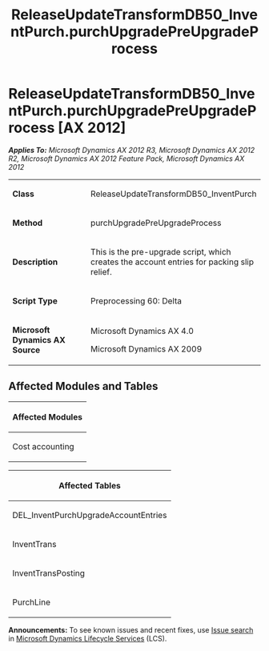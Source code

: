 ﻿---
title: ReleaseUpdateTransformDB50_InventPurch.purchUpgradePreUpgradeProcess
TOCTitle: ReleaseUpdateTransformDB50_InventPurch.purchUpgradePreUpgradeProcess
ms:assetid: 5bf1fc38-cde7-6e64-3fec-493287df3964
ms:mtpsurl: https://msdn.microsoft.com/en-us/library/JJ736339(v=AX.60)
ms:contentKeyID: 49708513
ms.date: 05/18/2015
mtps_version: v=AX.60
---

# ReleaseUpdateTransformDB50\_InventPurch.purchUpgradePreUpgradeProcess [AX 2012]


_**Applies To:** Microsoft Dynamics AX 2012 R3, Microsoft Dynamics AX 2012 R2, Microsoft Dynamics AX 2012 Feature Pack, Microsoft Dynamics AX 2012_

<table>
<colgroup>
<col style="width: 50%" />
<col style="width: 50%" />
</colgroup>
<tbody>
<tr class="odd">
<td><p><strong>Class</strong></p></td>
<td><p>ReleaseUpdateTransformDB50_InventPurch</p></td>
</tr>
<tr class="even">
<td><p><strong>Method</strong></p></td>
<td><p>purchUpgradePreUpgradeProcess</p></td>
</tr>
<tr class="odd">
<td><p><strong>Description</strong></p></td>
<td><p>This is the pre-upgrade script, which creates the account entries for packing slip relief.</p></td>
</tr>
<tr class="even">
<td><p><strong>Script Type</strong></p></td>
<td><p>Preprocessing 60: Delta</p></td>
</tr>
<tr class="odd">
<td><p><strong>Microsoft Dynamics AX Source</strong></p></td>
<td><p>Microsoft Dynamics AX 4.0</p>
<p>Microsoft Dynamics AX 2009</p></td>
</tr>
</tbody>
</table>


## Affected Modules and Tables

<table>
<colgroup>
<col style="width: 100%" />
</colgroup>
<thead>
<tr class="header">
<th><p>Affected Modules</p></th>
</tr>
</thead>
<tbody>
<tr class="odd">
<td><p>Cost accounting</p></td>
</tr>
</tbody>
</table>


<table>
<colgroup>
<col style="width: 100%" />
</colgroup>
<thead>
<tr class="header">
<th><p>Affected Tables</p></th>
</tr>
</thead>
<tbody>
<tr class="odd">
<td><p>DEL_InventPurchUpgradeAccountEntries</p></td>
</tr>
<tr class="even">
<td><p>InventTrans</p></td>
</tr>
<tr class="odd">
<td><p>InventTransPosting</p></td>
</tr>
<tr class="even">
<td><p>PurchLine</p></td>
</tr>
</tbody>
</table>

  
**Announcements:** To see known issues and recent fixes, use [Issue search](http://go.microsoft.com/fwlink/?linkid=389258) in [Microsoft Dynamics Lifecycle Services](http://go.microsoft.com/fwlink/?linkid=306505) (LCS).

